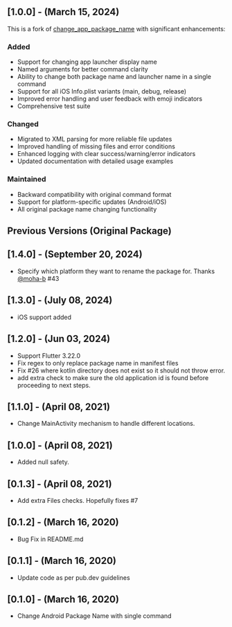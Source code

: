 ## [1.0.0] - (March 15, 2024)

This is a fork of [change_app_package_name](https://github.com/atiqsamtia/change_app_package_name) with significant enhancements:

### Added
- Support for changing app launcher display name
- Named arguments for better command clarity
- Ability to change both package name and launcher name in a single command
- Support for all iOS Info.plist variants (main, debug, release)
- Improved error handling and user feedback with emoji indicators
- Comprehensive test suite

### Changed
- Migrated to XML parsing for more reliable file updates
- Improved handling of missing files and error conditions
- Enhanced logging with clear success/warning/error indicators
- Updated documentation with detailed usage examples

### Maintained
- Backward compatibility with original command format
- Support for platform-specific updates (Android/iOS)
- All original package name changing functionality

## Previous Versions (Original Package)

## [1.4.0] - (September 20, 2024)

* Specify which platform they want to rename the package for. Thanks [@moha-b](moha-b) #43

## [1.3.0] - (July 08, 2024)

* iOS support added

## [1.2.0] - (Jun 03, 2024)

* Support Flutter 3.22.0
* Fix regex to only replace package name in manifest files
* Fix #26 where kotlin directory does not exist so it should not throw error.
* add extra check to make sure the old application id is found before proceeding to next steps.

## [1.1.0] - (April 08, 2021)

* Change MainActivity mechanism to handle different locations.

## [1.0.0] - (April 08, 2021)

* Added null safety.

## [0.1.3] - (April 08, 2021)

* Add extra Files checks. Hopefully fixes #7

## [0.1.2] - (March 16, 2020)

* Bug Fix in README.md

## [0.1.1] - (March 16, 2020)

* Update code as per pub.dev guidelines

## [0.1.0] - (March 16, 2020)

* Change Android Package Name with single command
